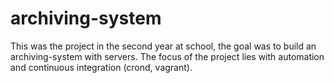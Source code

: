 # archiving-system

This was the project in the second year at school, the goal was to build an archiving-system with servers. The focus of the project lies with automation and continuous integration (crond, vagrant).


